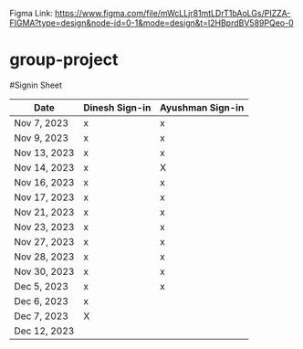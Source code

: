 Figma Link: https://www.figma.com/file/mWcLLjr81mtLDrT1bAoLGs/PIZZA-FIGMA?type=design&node-id=0-1&mode=design&t=l2HBprdBV589PQeo-0


# group-project

#Signin Sheet

| Date        | Dinesh Sign-in    | Ayushman Sign-in |
|-------------|------------------ |------------------|
| Nov 7, 2023 |         x         |       x          |            
| Nov 9, 2023 |         x         |       x          |  
| Nov 13, 2023|         x         |       x          |
| Nov 14, 2023|         x         |       X          |
| Nov 16, 2023|         x         |       x          |
| Nov 17, 2023|         x         |       x          |
| Nov 21, 2023|         x         |       x          |
| Nov 23, 2023|         x         |       x          |
| Nov 27, 2023|         x         |       x          |
| Nov 28, 2023|         x         |       x          |
| Nov 30, 2023|         x         |       x          |
| Dec 5, 2023 |         x         |       x          |
| Dec 6, 2023 |         x         |                  |
| Dec 7, 2023 |        X          |                  |
| Dec 12, 2023|                   |                  |



        
